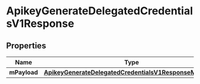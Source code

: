 
# ApikeyGenerateDelegatedCredentialsV1Response

## Properties
| Name | Type | Description | Notes |
| ------------ | ------------- | ------------- | ------------- |
| **mPayload** | [**ApikeyGenerateDelegatedCredentialsV1ResponseMPayload**](ApikeyGenerateDelegatedCredentialsV1ResponseMPayload.md) |  |  |



